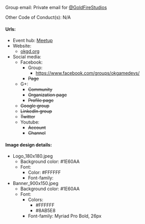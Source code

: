 Group email: Private email for [@GoldFireStudios](https://twitter.com/GoldFireStudios)

Other Code of Conduct(s): N/A

#### Urls:
  - Event hub: [Meetup](http://www.meetup.com/Oklahoma-Game-Developers/)
  - Website:
    - [okgd.org](http://okgd.org)
  - Social media:
    - Facebook:
      - Group:
        - https://www.facebook.com/groups/okgamedevs/
      - ~~Page~~
    - G+:
      - ~~Community~~
      - ~~Organization page~~
      - ~~Profile page~~
    - ~~Google group~~
    - ~~LinkedIn group~~
    - ~~Twitter~~
    - Youtube:
      - ~~Account~~
      - ~~Channel~~

#### Image design details:
- Logo_180x180.jpeg
  - Background color: #1E60AA
  - Font:
    - Color: #FFFFFF
    - Font-family:
- Banner_900x150.jpeg
  - Background color: #1E60AA
  - Font:
    - Colors:
      - #FFFFFF
      - #8AB5E8
    - Font-family: Myriad Pro Bold, 26px
